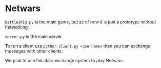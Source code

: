# Netwars
`battleship.py` is the main game, but as of now it is just a prototype without networking.

`server.py` is the main server.

To run a client use `python client.py <username>` than you can exchange messages with other clients.

We plan to use this data exchange system to play Netwars.
